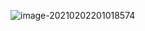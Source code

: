 ![image-20210202201018574](https://kingcall.oss-cn-hangzhou.aliyuncs.com/blog/img/image-20210202201018574.png)

